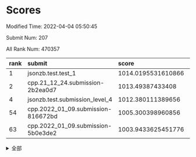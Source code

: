 # Scores

Modified Time: 2022-04-04 05:50:45

Submit Num: 207

All Rank Num: 470357

| rank |               submit               |       score        |       sigma        | pk_num |
| :--- | :--------------------------------- | :----------------- | :----------------- | :----- |
| 1    | jsonzb.test.test_1                 | 1014.0195531610866 | 0.8449572752019152 | 9087   |
| 2    | cpp.21_12_24.submission-2b2ea0d7   | 1013.49387433408   | 0.8350978428852943 | 9085   |
| 4    | jsonzb.test.submission_level_4     | 1012.380111389656  | 0.7984485165923968 | 9092   |
| 54   | cpp.2022_01_09.submission-816672bd | 1005.300398960856  | 0.7158701204555243 | 9090   |
| 63   | cpp.2022_01_09.submission-5b0e3de2 | 1003.9433625451776 | 0.7052787895830106 | 9091   |


<details>
<summary>全部</summary>

| rank |                 submit                 |       score        |       sigma        | pk_num |
| :--- | :------------------------------------- | :----------------- | :----------------- | :----- |
| 1    | jsonzb.test.test_1                     | 1014.0195531610866 | 0.8449572752019152 | 9087   |
| 2    | cpp.21_12_24.submission-2b2ea0d7       | 1013.49387433408   | 0.8350978428852943 | 9085   |
| 3    | gobigger.level_3.submission_level_3_26 | 1013.0862493479647 | 0.8193920433115724 | 9090   |
| 4    | jsonzb.test.submission_level_4         | 1012.380111389656  | 0.7984485165923968 | 9092   |
| 5    | gobigger.level_3.submission_level_3_1  | 1011.736783087167  | 0.8040692682171753 | 9089   |
| 6    | gobigger.level_3.submission_level_3_7  | 1011.3954160061494 | 0.7998277687862476 | 9089   |
| 7    | gobigger.level_3.submission_level_3_17 | 1011.044116735596  | 0.769708479150025  | 9085   |
| 8    | gobigger.level_3.submission_level_3_38 | 1010.8333576112702 | 0.750826569962041  | 9088   |
| 9    | gobigger.level_3.submission_level_3_24 | 1010.7563821056514 | 0.775905795653973  | 9093   |
| 10   | gobigger.level_3.submission_level_3_22 | 1010.7099975424272 | 0.7779830806000669 | 9086   |
| 11   | gobigger.level_3.submission_level_3_45 | 1010.6895657069002 | 0.7760328535665574 | 9085   |
| 12   | gobigger.level_3.submission_level_3_5  | 1010.6719486766016 | 0.7781355216526626 | 9089   |
| 13   | gobigger.level_3.submission_level_3_48 | 1010.5816788300637 | 0.7641634223931973 | 9088   |
| 14   | gobigger.level_3.submission_level_3_3  | 1010.5028350414797 | 0.7753903462807088 | 9092   |
| 15   | gobigger.level_3.submission_level_3_37 | 1010.4361557838109 | 0.775864238070199  | 9087   |
| 16   | gobigger.level_3.submission_level_3_14 | 1010.3509888638471 | 0.7650974161173878 | 9092   |
| 17   | gobigger.level_3.submission_level_3_42 | 1010.3122289400782 | 0.7509783355745488 | 9091   |
| 18   | gobigger.level_3.submission_level_3_49 | 1010.2494924755567 | 0.7758591478611859 | 9087   |
| 19   | gobigger.level_3.submission_level_3_46 | 1010.2375245459667 | 0.7665807543502638 | 9089   |
| 20   | gobigger.level_3.submission_level_3_11 | 1010.19993746935   | 0.7686696930231695 | 9085   |
| 21   | gobigger.level_3.submission_level_3_34 | 1010.1906209662035 | 0.7547042225871733 | 9090   |
| 22   | gobigger.level_3.submission_level_3_9  | 1010.1174485361416 | 0.7530897344744795 | 9093   |
| 23   | gobigger.level_3.submission_level_3_43 | 1010.1147195222125 | 0.7447015130698333 | 9089   |
| 24   | gobigger.level_3.submission_level_3_15 | 1010.0622310751831 | 0.7777639611297708 | 9086   |
| 25   | gobigger.level_3.submission_level_3_21 | 1009.8740525084593 | 0.7540976861845782 | 9092   |
| 26   | gobigger.level_3.submission_level_3_28 | 1009.8690687940085 | 0.7522546822267357 | 9089   |
| 27   | gobigger.level_3.submission_level_3_27 | 1009.7953179735093 | 0.7518976460881104 | 9088   |
| 28   | gobigger.level_3.submission_level_3_23 | 1009.7847414658191 | 0.761746170585384  | 9090   |
| 29   | gobigger.level_3.submission_level_3_20 | 1009.7564888905866 | 0.7632787107224344 | 9088   |
| 30   | gobigger.level_3.submission_level_3_44 | 1009.7506699855841 | 0.7739172737262897 | 9083   |
| 31   | gobigger.level_3.submission_level_3_12 | 1009.7465731092782 | 0.7472596964978738 | 9093   |
| 32   | gobigger.level_3.submission_level_3_0  | 1009.7391081459726 | 0.7706867234804236 | 9093   |
| 33   | gobigger.level_3.submission_level_3_2  | 1009.7263528013325 | 0.780039395077951  | 9092   |
| 34   | gobigger.level_3.submission_level_3_33 | 1009.7186684731164 | 0.7595641788412284 | 9089   |
| 35   | gobigger.level_3.submission_level_3_25 | 1009.6663054053456 | 0.769268755629313  | 9085   |
| 36   | gobigger.level_3.submission_level_3_6  | 1009.6317334775729 | 0.7699397887164546 | 9092   |
| 37   | gobigger.level_3.submission_level_3_40 | 1009.6057419598003 | 0.7416205783419859 | 9085   |
| 38   | gobigger.level_3.submission_level_3_10 | 1009.4194551963807 | 0.7527607707202684 | 9092   |
| 39   | gobigger.level_3.submission_level_3_35 | 1009.3981833608628 | 0.77189280179508   | 9085   |
| 40   | gobigger.level_3.submission_level_3_18 | 1009.3706898975179 | 0.7703750609557967 | 9089   |
| 41   | gobigger.level_3.submission_level_3_36 | 1009.3652764177241 | 0.7400059432811554 | 9094   |
| 42   | gobigger.level_3.submission_level_3_29 | 1009.165200017367  | 0.7451455078492593 | 9085   |
| 43   | gobigger.level_3.submission_level_3_19 | 1009.1464945577807 | 0.734198458656971  | 9093   |
| 44   | gobigger.level_3.submission_level_3_4  | 1009.093898852289  | 0.7501007665265593 | 9091   |
| 45   | gobigger.level_3.submission_level_3_39 | 1009.0510358412416 | 0.7463518399566437 | 9089   |
| 46   | gobigger.level_3.submission_level_3_41 | 1009.0090008729502 | 0.7592962795203542 | 9092   |
| 47   | gobigger.level_3.submission_level_3_13 | 1008.9998705001015 | 0.7500788264536483 | 9091   |
| 48   | gobigger.level_3.submission_level_3_16 | 1008.9626034328951 | 0.7408194411981229 | 9093   |
| 49   | gobigger.level_3.submission_level_3_32 | 1008.9063191886628 | 0.7577895942178633 | 9094   |
| 50   | gobigger.level_3.submission_level_3_47 | 1008.885817462516  | 0.7375083154321687 | 9087   |
| 51   | gobigger.level_3.submission_level_3_31 | 1008.8627251311871 | 0.7470683692515039 | 9086   |
| 52   | gobigger.level_3.submission_level_3_8  | 1008.8116722870674 | 0.7356907115408571 | 9090   |
| 53   | gobigger.level_3.submission_level_3_30 | 1008.4159400459447 | 0.7452955902699455 | 9089   |
| 54   | cpp.2022_01_09.submission-816672bd     | 1005.300398960856  | 0.7158701204555243 | 9090   |
| 55   | gobigger.level_1.submission_level_1_32 | 1005.0130655849141 | 0.7232012324399102 | 9087   |
| 56   | gobigger.level_1.submission_level_1_46 | 1004.6773579894895 | 0.7082721349205628 | 9092   |
| 57   | gobigger.level_1.submission_level_1_15 | 1004.5568026392605 | 0.7251354504872852 | 9091   |
| 58   | gobigger.level_1.submission_level_1_47 | 1004.4021047504827 | 0.7151159631930084 | 9085   |
| 59   | gobigger.level_1.submission_level_1_13 | 1004.2874729145549 | 0.7191903157460862 | 9090   |
| 60   | gobigger.level_1.submission_level_1_40 | 1004.0166776302104 | 0.7283928462839112 | 9088   |
| 61   | gobigger.level_1.submission_level_1_24 | 1003.9604010619198 | 0.7257672409753461 | 9088   |
| 62   | gobigger.level_1.submission_level_1_6  | 1003.9555480470684 | 0.7184619612028664 | 9085   |
| 63   | cpp.2022_01_09.submission-5b0e3de2     | 1003.9433625451776 | 0.7052787895830106 | 9091   |
| 64   | gobigger.level_1.submission_level_1_10 | 1003.876916483686  | 0.7084850937043125 | 9087   |
| 65   | gobigger.level_1.submission_level_1_17 | 1003.8358150416461 | 0.7107666830406988 | 9086   |
| 66   | gobigger.level_1.submission_level_1_22 | 1003.8269221484669 | 0.7235875249558597 | 9092   |
| 67   | gobigger.level_1.submission_level_1_41 | 1003.740859945337  | 0.7292666276299026 | 9089   |
| 68   | gobigger.level_1.submission_level_1_42 | 1003.7036067604033 | 0.7045172243390257 | 9093   |
| 69   | gobigger.level_1.submission_level_1_31 | 1003.6968057519566 | 0.7190006051022058 | 9088   |
| 70   | gobigger.level_1.submission_level_1_4  | 1003.6579244213923 | 0.7052751184624703 | 9090   |
| 71   | gobigger.level_1.submission_level_1_29 | 1003.6478238476532 | 0.7059816395482765 | 9092   |
| 72   | gobigger.level_1.submission_level_1_21 | 1003.6421194015275 | 0.7196853754433314 | 9094   |
| 73   | gobigger.level_1.submission_level_1_2  | 1003.6261386190772 | 0.7089595256093215 | 9084   |
| 74   | gobigger.level_1.submission_level_1_25 | 1003.6076256394448 | 0.7108077998870754 | 9088   |
| 75   | gobigger.level_1.submission_level_1_8  | 1003.5783689605184 | 0.7130023775600874 | 9088   |
| 76   | gobigger.level_1.submission_level_1_37 | 1003.5401553295028 | 0.7200807415594329 | 9090   |
| 77   | gobigger.level_1.submission_level_1_30 | 1003.533100709242  | 0.7237819809102821 | 9093   |
| 78   | gobigger.level_1.submission_level_1_11 | 1003.5242356875455 | 0.7049286948157059 | 9093   |
| 79   | gobigger.level_1.submission_level_1_35 | 1003.5224678643763 | 0.7141722418353924 | 9094   |
| 80   | gobigger.level_1.submission_level_1_43 | 1003.4980205417713 | 0.7129673462661404 | 9091   |
| 81   | gobigger.level_1.submission_level_1_34 | 1003.4909938227117 | 0.7185789100282312 | 9092   |
| 82   | gobigger.level_1.submission_level_1_44 | 1003.4559320059905 | 0.7126747522601248 | 9090   |
| 83   | gobigger.level_1.submission_level_1_14 | 1003.4137217117691 | 0.7096810771635982 | 9087   |
| 84   | gobigger.level_1.submission_level_1_36 | 1003.3470216899041 | 0.7204690505575952 | 9092   |
| 85   | gobigger.level_1.submission_level_1_26 | 1003.2244948177737 | 0.7124176282690939 | 9090   |
| 86   | gobigger.level_1.submission_level_1_39 | 1003.1442854859666 | 0.7106987271865765 | 9088   |
| 87   | gobigger.level_1.submission_level_1_3  | 1003.1356182239399 | 0.7200390460975592 | 9091   |
| 88   | gobigger.level_1.submission_level_1_20 | 1003.1234042792867 | 0.7169848563747793 | 9085   |
| 89   | gobigger.level_1.submission_level_1_33 | 1002.9911782242341 | 0.7153337078526697 | 9086   |
| 90   | gobigger.level_1.submission_level_1_48 | 1002.9516994954389 | 0.709229572043268  | 9090   |
| 91   | gobigger.level_1.submission_level_1_7  | 1002.9445465962724 | 0.7078827265247501 | 9086   |
| 92   | gobigger.level_1.submission_level_1_28 | 1002.9416248695023 | 0.7142949468996403 | 9091   |
| 93   | gobigger.level_1.submission_level_1_1  | 1002.8862655201622 | 0.7078571889510421 | 9093   |
| 94   | gobigger.level_1.submission_level_1_27 | 1002.7604279689317 | 0.7140110660357298 | 9090   |
| 95   | gobigger.level_1.submission_level_1_38 | 1002.6815597876853 | 0.7082596686035492 | 9092   |
| 96   | gobigger.level_1.submission_level_1_12 | 1002.6543951585794 | 0.708836859800295  | 9091   |
| 97   | gobigger.level_1.submission_level_1_0  | 1002.6356218984398 | 0.7128291244168157 | 9093   |
| 98   | gobigger.level_1.submission_level_1_18 | 1002.6352415839734 | 0.7082503813810556 | 9090   |
| 99   | gobigger.level_1.submission_level_1_49 | 1002.4994947801861 | 0.7121560745448149 | 9092   |
| 100  | gobigger.level_1.submission_level_1_5  | 1002.3072397940056 | 0.7121029575410932 | 9089   |
| 101  | gobigger.level_1.submission_level_1_16 | 1002.2666865525706 | 0.7030339386119563 | 9082   |
| 102  | gobigger.level_1.submission_level_1_45 | 1001.9846268958139 | 0.7171151274837505 | 9089   |
| 103  | gobigger.level_1.submission_level_1_19 | 1001.967105017942  | 0.7090036459694256 | 9091   |
| 104  | gobigger.level_1.submission_level_1_9  | 1001.8216702491449 | 0.7057275867017164 | 9090   |
| 105  | gobigger.level_1.submission_level_1_23 | 1001.4740652855195 | 0.7103832520554483 | 9091   |
| 106  | gobigger.random.submission_random_26   | 997.5236514753163  | 0.7007343658780213 | 9089   |
| 107  | gobigger.random.submission_random_22   | 997.1539165406251  | 0.7045753089510473 | 9088   |
| 108  | gobigger.random.submission_random_31   | 997.020196977477   | 0.7046545806341693 | 9090   |
| 109  | gobigger.random.submission_random_25   | 996.8972379091372  | 0.7217667974650227 | 9095   |
| 110  | gobigger.random.submission_random_24   | 996.8939293742036  | 0.7120151277983767 | 9085   |
| 111  | gobigger.random.submission_random_16   | 996.8309204845639  | 0.7039856883970951 | 9085   |
| 112  | gobigger.random.submission_random_43   | 996.678831992098   | 0.7124996285067061 | 9092   |
| 113  | gobigger.random.submission_random_42   | 996.6723923506403  | 0.7060290037952814 | 9089   |
| 114  | gobigger.random.submission_random_14   | 996.5797630233425  | 0.7244844787213371 | 9089   |
| 115  | gobigger.random.submission_random_12   | 996.5219448120961  | 0.7076559761909387 | 9090   |
| 116  | gobigger.random.submission_random_21   | 996.5087093445343  | 0.720378445133057  | 9092   |
| 117  | gobigger.random.submission_random_3    | 996.4945228420946  | 0.7184200161981804 | 9087   |
| 118  | gobigger.random.submission_random_8    | 996.4631613675932  | 0.7143027186232415 | 9086   |
| 119  | gobigger.random.submission_random_34   | 996.4433822342235  | 0.7112417592492194 | 9087   |
| 120  | gobigger.random.submission_random_2    | 996.3012003225664  | 0.7103925752927885 | 9090   |
| 121  | gobigger.random.submission_random_9    | 996.2940275362512  | 0.6993908407818086 | 9083   |
| 122  | gobigger.random.submission_random_32   | 996.2913002126878  | 0.7108086089771377 | 9088   |
| 123  | gobigger.random.submission_random_47   | 996.2867839406396  | 0.7164464564980566 | 9090   |
| 124  | gobigger.random.submission_random_5    | 996.1620715087435  | 0.7066481752209112 | 9083   |
| 125  | gobigger.random.submission_random_28   | 996.1365740687355  | 0.715693987238478  | 9089   |
| 126  | gobigger.random.submission_random_1    | 996.0953014363577  | 0.7145370704230405 | 9085   |
| 127  | gobigger.random.submission_random_46   | 996.0641646522853  | 0.7149580672085688 | 9096   |
| 128  | gobigger.random.submission_random_41   | 996.0415448229935  | 0.7224447467050068 | 9084   |
| 129  | gobigger.random.submission_random_23   | 995.9989608230696  | 0.7052505373493339 | 9092   |
| 130  | gobigger.random.submission_random_33   | 995.995314000164   | 0.7142178789108148 | 9084   |
| 131  | gobigger.random.submission_random_27   | 995.9340388112369  | 0.7207829079718165 | 9084   |
| 132  | gobigger.random.submission_random_37   | 995.9184781299249  | 0.7241833160269138 | 9086   |
| 133  | gobigger.random.submission_random_45   | 995.8796792878164  | 0.7154232570274237 | 9089   |
| 134  | gobigger.random.submission_random_13   | 995.8705530663927  | 0.694244717817991  | 9087   |
| 135  | gobigger.random.submission_random_30   | 995.8486930470302  | 0.6927666203358909 | 9089   |
| 136  | gobigger.random.submission_random_19   | 995.8425936556339  | 0.7146114834270874 | 9089   |
| 137  | gobigger.random.submission_random_0    | 995.8290386163646  | 0.7203049452845728 | 9086   |
| 138  | gobigger.random.submission_random_36   | 995.8142396722369  | 0.7191710433172877 | 9090   |
| 139  | gobigger.random.submission_random_44   | 995.8086624296616  | 0.7114940376807986 | 9086   |
| 140  | gobigger.random.submission_random_11   | 995.7713326947551  | 0.6991550373993609 | 9084   |
| 141  | gobigger.random.submission_random_49   | 995.7635296230252  | 0.7233860336716584 | 9089   |
| 142  | gobigger.random.submission_random_15   | 995.6933635893911  | 0.722787508772957  | 9089   |
| 143  | gobigger.random.submission_random_39   | 995.6398668633904  | 0.7068974729477455 | 9087   |
| 144  | gobigger.random.submission_random_17   | 995.6162543338811  | 0.713018298472115  | 9089   |
| 145  | gobigger.random.submission_random_38   | 995.505005232293   | 0.7217195880696637 | 9084   |
| 146  | gobigger.random.submission_random_7    | 995.412505108923   | 0.7194160414749091 | 9084   |
| 147  | gobigger.random.submission_random_20   | 995.3547397588225  | 0.7086708591125278 | 9088   |
| 148  | gobigger.random.submission_random_10   | 995.3349662935348  | 0.7034052230410002 | 9091   |
| 149  | gobigger.random.submission_random_4    | 995.2998122738355  | 0.723241485452715  | 9085   |
| 150  | gobigger.random.submission_random_18   | 995.262884730687   | 0.7140219204524918 | 9089   |
| 151  | gobigger.random.submission_random_29   | 995.1198254484501  | 0.7304216084562322 | 9088   |
| 152  | gobigger.random.submission_random_6    | 995.099853915349   | 0.7155594262769797 | 9087   |
| 153  | gobigger.random.submission_random_35   | 994.8837741021986  | 0.7173663334513144 | 9088   |
| 154  | gobigger.level_2.submission_level_2_20 | 994.7729041180987  | 0.7200073362533999 | 9084   |
| 155  | gobigger.random.submission_random_48   | 994.655130136267   | 0.7100633455287797 | 9086   |
| 156  | gobigger.random.submission_random_40   | 994.4369215755765  | 0.7063812647191826 | 9093   |
| 157  | gobigger.level_2.submission_level_2_26 | 994.4349830622447  | 0.7201690077141564 | 9084   |
| 158  | gobigger.level_2.submission_level_2_40 | 994.1827572354764  | 0.7343868028677304 | 9088   |
| 159  | gobigger.level_2.submission_level_2_42 | 993.54834273007    | 0.7353694305305168 | 9092   |
| 160  | gobigger.level_2.submission_level_2_37 | 993.4731574457734  | 0.7311802518065653 | 9089   |
| 161  | gobigger.level_2.submission_level_2_25 | 993.4632855690022  | 0.7148481769984736 | 9087   |
| 162  | gobigger.level_2.submission_level_2_47 | 993.24823915087    | 0.7315978488395177 | 9090   |
| 163  | gobigger.level_2.submission_level_2_45 | 993.2395554193702  | 0.7411631323856112 | 9095   |
| 164  | gobigger.level_2.submission_level_2_30 | 993.2254495630149  | 0.7307057821568546 | 9082   |
| 165  | gobigger.level_2.submission_level_2_12 | 993.1209370324511  | 0.7492027490009433 | 9091   |
| 166  | gobigger.level_2.submission_level_2_32 | 992.866539197603   | 0.7472926261601419 | 9090   |
| 167  | gobigger.level_2.submission_level_2_16 | 992.8267747932559  | 0.735512376219197  | 9085   |
| 168  | gobigger.level_2.submission_level_2_2  | 992.7785389142202  | 0.7305261875560017 | 9094   |
| 169  | gobigger.level_2.submission_level_2_49 | 992.7458143591813  | 0.7558818007405824 | 9088   |
| 170  | gobigger.level_2.submission_level_2_13 | 992.642324529893   | 0.7427761396074095 | 9087   |
| 171  | gobigger.level_2.submission_level_2_5  | 992.5502713699793  | 0.7556964113011484 | 9090   |
| 172  | gobigger.level_2.submission_level_2_48 | 992.5234938137019  | 0.737778027325629  | 9091   |
| 173  | gobigger.level_2.submission_level_2_17 | 992.4719883590465  | 0.7513252638241068 | 9092   |
| 174  | gobigger.level_2.submission_level_2_4  | 992.4714867396768  | 0.7385014129383151 | 9085   |
| 175  | gobigger.level_2.submission_level_2_43 | 992.4120830642356  | 0.7435462073451267 | 9089   |
| 176  | gobigger.level_2.submission_level_2_35 | 992.4059496117759  | 0.7274219152762039 | 9088   |
| 177  | gobigger.level_2.submission_level_2_23 | 992.4025193036198  | 0.7487676877507581 | 9090   |
| 178  | gobigger.level_2.submission_level_2_1  | 992.2783952532374  | 0.7550620883639424 | 9092   |
| 179  | gobigger.level_2.submission_level_2_41 | 992.2144078033848  | 0.7193985646684202 | 9089   |
| 180  | gobigger.level_2.submission_level_2_31 | 992.1587953789344  | 0.7351056500490422 | 9093   |
| 181  | gobigger.level_2.submission_level_2_8  | 992.132065234744   | 0.7489073586094847 | 9091   |
| 182  | gobigger.level_2.submission_level_2_24 | 992.1103975928082  | 0.7488476564229014 | 9091   |
| 183  | gobigger.level_2.submission_level_2_10 | 992.1005199008132  | 0.7328082874409042 | 9086   |
| 184  | gobigger.level_2.submission_level_2_33 | 991.8852433802465  | 0.7502270406999171 | 9092   |
| 185  | gobigger.level_2.submission_level_2_18 | 991.871071578949   | 0.7461104342414734 | 9090   |
| 186  | gobigger.level_2.submission_level_2_27 | 991.7869017260876  | 0.7521188691359966 | 9089   |
| 187  | gobigger.level_2.submission_level_2_46 | 991.7775499290815  | 0.7456157639119328 | 9092   |
| 188  | gobigger.level_2.submission_level_2_44 | 991.75419456026    | 0.7423839419182362 | 9089   |
| 189  | gobigger.level_2.submission_level_2_21 | 991.7430529013976  | 0.741678050576694  | 9091   |
| 190  | gobigger.level_2.submission_level_2_14 | 991.7348139765764  | 0.7442628214969219 | 9091   |
| 191  | gobigger.level_2.submission_level_2_0  | 991.6758703497121  | 0.7649664917689372 | 9091   |
| 192  | gobigger.level_2.submission_level_2_29 | 991.6662168868071  | 0.737159714978032  | 9087   |
| 193  | gobigger.level_2.submission_level_2_39 | 991.6508450553248  | 0.7670023743445732 | 9091   |
| 194  | gobigger.level_2.submission_level_2_19 | 991.5928304790814  | 0.7409809691138889 | 9090   |
| 195  | gobigger.level_2.submission_level_2_15 | 991.4040956640155  | 0.7574284298302775 | 9090   |
| 196  | gobigger.level_2.submission_level_2_34 | 991.3896720794936  | 0.750441154522022  | 9086   |
| 197  | gobigger.level_2.submission_level_2_22 | 991.3571795085079  | 0.7456834805848855 | 9092   |
| 198  | gobigger.level_2.submission_level_2_6  | 991.3069264753552  | 0.7487562656583643 | 9093   |
| 199  | gobigger.level_2.submission_level_2_3  | 991.2346318466356  | 0.7440060152016833 | 9089   |
| 200  | gobigger.level_2.submission_level_2_28 | 991.1558371375124  | 0.7678727035362017 | 9090   |
| 201  | gobigger.level_2.submission_level_2_38 | 990.9704221464378  | 0.758228842339634  | 9087   |
| 202  | gobigger.level_2.submission_level_2_7  | 990.8857598937589  | 0.7554235776476974 | 9092   |
| 203  | gobigger.level_2.submission_level_2_9  | 990.7127740471136  | 0.7572019869675779 | 9088   |
| 204  | gobigger.level_2.submission_level_2_36 | 990.4947614484819  | 0.7660680947517584 | 9090   |
| 205  | gobigger.level_2.submission_level_2_11 | 989.6920962693536  | 0.7735308737352139 | 9085   |
| 206  | gobigger.none.submission_none_1        | 978.6617660902455  | 1.22213780581866   | 9092   |
| 207  | gobigger.none.submission_none_0        | 975.4846593518574  | 1.407237520820049  | 9090   |

</details>